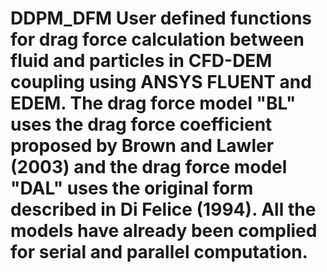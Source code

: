 # DDPM_DFM User defined functions for drag force calculation between fluid and particles in CFD-DEM coupling using ANSYS FLUENT and EDEM. The drag force model "BL" uses the drag force coefficient proposed by Brown and Lawler (2003) and the drag force model "DAL" uses the original form described in Di Felice (1994). All the models have already been complied for serial and parallel computation.
